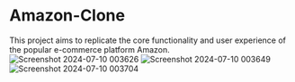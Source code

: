 # Amazon-Clone
This project aims to replicate the core functionality and user experience of the popular e-commerce platform Amazon.
![Screenshot 2024-07-10 003626](https://github.com/vineet-kumar108/Amazon-Clone/assets/121636147/b90ab8d8-eeb2-4dc1-9db6-ddb876b0ba81)
![Screenshot 2024-07-10 003649](https://github.com/vineet-kumar108/Amazon-Clone/assets/121636147/646a6214-e70b-4e93-9443-2957ccf8108b)
![Screenshot 2024-07-10 003704](https://github.com/vineet-kumar108/Amazon-Clone/assets/121636147/bf5416c3-9ed9-4d4c-a8e0-1ce9a6013e35)
